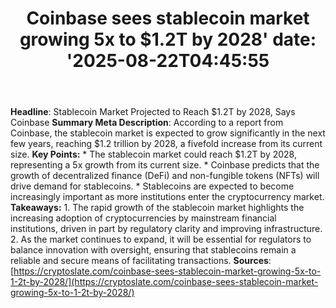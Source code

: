 ﻿---
title: "Coinbase sees stablecoin market growing 5x to $1.2T by 2028'
date: '2025-08-22T04:45:55"
category: "Markets"
summary: ""
slug: "coinbase sees stablecoin market growing 5x to 12t by 2028"
source_urls:
  - "https://cryptoslate.com/coinbase-sees-stablecoin-market-growing-5x-to-1-2t-by-2028/"
seo:
  title: "Coinbase sees stablecoin market growing 5x to $1.2T by 2028 | Hash n Hedge'
  description: '"
  keywords: ["news", "markets", "brief"]
---
**Headline**: Stablecoin Market Projected to Reach $1.2T by 2028, Says Coinbase  **Summary Meta Description**: According to a report from Coinbase, the stablecoin market is expected to grow significantly in the next few years, reaching $1.2 trillion by 2028, a fivefold increase from its current size.  **Key Points:**  * The stablecoin market could reach $1.2T by 2028, representing a 5x growth from its current size. * Coinbase predicts that the growth of decentralized finance (DeFi) and non-fungible tokens (NFTs) will drive demand for stablecoins. * Stablecoins are expected to become increasingly important as more institutions enter the cryptocurrency market.  **Takeaways:**  1. The rapid growth of the stablecoin market highlights the increasing adoption of cryptocurrencies by mainstream financial institutions, driven in part by regulatory clarity and improving infrastructure. 2. As the market continues to expand, it will be essential for regulators to balance innovation with oversight, ensuring that stablecoins remain a reliable and secure means of facilitating transactions.  **Sources**: [https://cryptoslate.com/coinbase-sees-stablecoin-market-growing-5x-to-1-2t-by-2028/](https://cryptoslate.com/coinbase-sees-stablecoin-market-growing-5x-to-1-2t-by-2028/) 
